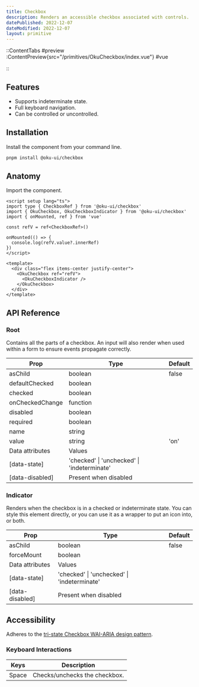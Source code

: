 ```yaml
---
title: Checkbox
description: Renders an accessible checkbox associated with controls.
datePublished: 2022-12-07
dateModified: 2022-12-07
layout: primitive
---
```


::ContentTabs
#preview
:ContentPreview{src="/primitives/OkuCheckbox/index.vue"}
#vue
<!-- Autodocs{src="/primitives/OkuCheckbox/index.vue" lang="vue"} -->
::


## Features

- Supports indeterminate state.
- Full keyboard navigation.
- Can be controlled or uncontrolled.



## Installation

Install the component from your command line.

```bash
pnpm install @oku-ui/checkbox
```

## Anatomy

Import the component.

```vue
<script setup lang="ts">
import type { CheckboxRef } from '@oku-ui/checkbox'
import { OkuCheckbox, OkuCheckboxIndicator } from '@oku-ui/checkbox'
import { onMounted, ref } from 'vue'

const refV = ref<CheckboxRef>()

onMounted(() => {
  console.log(refV.value?.innerRef)
})
</script>

<template>
  <div class="flex items-center justify-center">
    <OkuCheckbox ref="refV">
      <OkuCheckboxIndicator />
    </OkuCheckbox>
  </div>
</template>
```

## API Reference

### Root
Contains all the parts of a checkbox. An input will also render when used within a form to ensure events propagate correctly.

| Prop | Type | Default |
| --- | --- | --- |
| <div class="code">asChild</div> | <div class="code">boolean</div> | <div class="code">false</div> |
| <div class="code">defaultChecked</div> | <div class="code">boolean</div> |  |
| <div class="code">checked</div> | <div class="code">boolean</div> |  |
| <div class="code">onCheckedChange</div> | <div class="code">function</div>  |  |
| <div class="code">disabled</div> | <div class="code">boolean</div> |  |
| <div class="code">required</div> | <div class="code">boolean</div> |  |
| <div class="code">name</div> | <div class="code">string</div> |  |
| <div class="code">value</div> | <div class="code">string</div> | <div class="code">'on'</div> |
| Data attributes | Values | |
| <div class="code">[data-state]</div> | <div class="code">'checked' &#124; 'unchecked' &#124; 'indeterminate'</div> |  |
| <div class="code">[data-disabled]</div> | <div class="code">Present when disabled</div> |  |



### Indicator
Renders when the checkbox is in a checked or indeterminate state. You can style this element directly, or you can use it as a wrapper to put an icon into, or both.

| Prop | Type | Default |
| --- | --- | --- |
| <div class="code">asChild</div> | <div class="code">boolean</div> | <div class="code">false</div> |
| <div class="code">forceMount</div> | <div class="code">boolean</div> |  |
| Data attributes | Values | |
| <div class="code">[data-state]</div> | <div class="code">'checked' &#124; 'unchecked' &#124; 'indeterminate'</div> |  |
| <div class="code">[data-disabled]</div> | <div class="code">Present when disabled</div> |  |


## Accessibility

Adheres to the [tri-state Checkbox WAI-ARIA design pattern](https://www.w3.org/WAI/ARIA/apg/patterns/checkbox).

### Keyboard Interactions

| Keys | Description |
| --- | --- |
| <div class="code">Space</div> | Checks/unchecks the checkbox. |